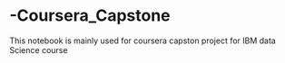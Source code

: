 # -Coursera_Capstone
This notebook is mainly used for coursera capston project for IBM data Science course
